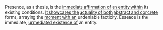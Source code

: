 
Presence, as a thesis, is the [immediate affirmation of](1/2/2/2/1/2/1/1/.Immediate) [an entity within](1/1/2/3/.Structure) its existing conditions. [It showcases the](3/3/2/1/3/3/.Product%20Aesthetics) [actuality of both](2/2/3/2/3/1/.Reality%20and%20Existence) [abstract and concrete](1/1/3/2/3/3/3/3/_Abstract-Concrete) forms, arraying the [moment with an](1/2/2/3/2/.Moment) undeniable facticity. Essence is the immediate, [unmediated existence of](3/3/1/3/2/1/_Existence-Meaninglessness) an entity.


